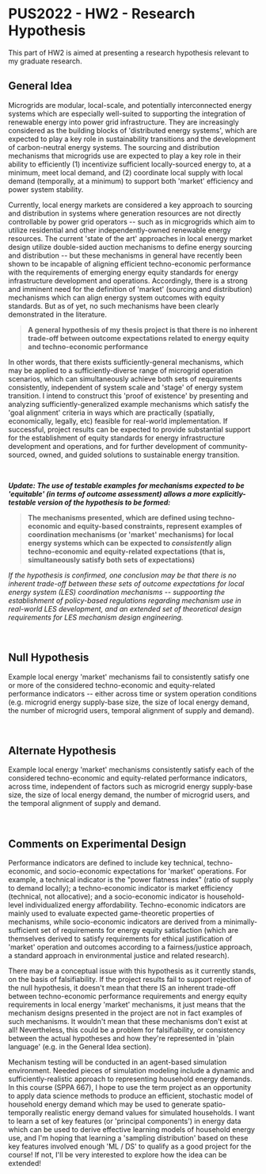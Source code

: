 # PUS2022 - HW2 - Research Hypothesis

This part of HW2 is aimed at presenting a research hypothesis relevant to my graduate research.

## General Idea

Microgrids are modular, local-scale, and potentially interconnected energy systems which are especially well-suited to supporting the integration of renewable energy into power grid infrastructure. They are increasingly considered as the building blocks of 'distributed energy systems', which are expected to play a key role in sustainability transitions and the development of carbon-neutral energy systems. The sourcing and distribution mechanisms that microgrids use are expected to play a key role in their ability to efficiently (1) incentivize sufficient locally-sourced energy to, at a minimum, meet local demand, and (2) coordinate local supply with local demand (temporally, at a minimum) to support both 'market' efficiency and power system stability. 

Currently, local energy markets are considered a key approach to sourcing and distribution in systems where generation resources are not directly controllable by power grid operators -- such as in micgrogrids which aim to utilize residential and other independently-owned renewable energy resources. The current 'state of the art' approaches in local energy market design utilize double-sided auction mechanisms to define energy sourcing and distribution -- but these mechanisms in general have recently been shown to be incapable of aligning efficient techno-economic performance with the requirements of emerging energy equity standards for energy infrastructure development and operations. Accordingly, there is a strong and imminent need for the definition of 'market' (sourcing and distribution) mechanisms which can align energy system outcomes with equity standards. But as of yet, no such mechanisms have been clearly demonstrated in the literature. 

> **A general hypothesis of my thesis project is that there is no inherent trade-off between outcome expectations related to energy equity and techno-economic performance**

In other words, that there exists sufficiently-general mechanisms, which may be applied to a sufficiently-diverse range of microgrid operation scenarios, which can simultaneously achieve both sets of requirements consistently, independent of system scale and 'stage' of energy system transition. I intend to construct this 'proof of existence' by presenting and analyzing sufficiently-generalized example mechanisms which satisfy the 'goal alignment' criteria in ways which are practically (spatially, economically, legally, etc) feasible for real-world implementation. If successful, project results can be expected to provide substantial support for the establishment of equity standards for energy infrastructure development and operations, and for further development of community-sourced, owned, and guided solutions to sustainable energy transition.

</br>

***Update: The use of testable examples for mechanisms expected to be 'equitable' (in terms of outcome assessment) allows a more explicitly-testable version of the hypothesis to be formed:***

> **The mechanisms presented, which are defined using techno-economic and equity-based constraints, represent examples of coordination mechanisms (or 'market' mechanisms) for local energy systems which can be expected to ***consistently*** align techno-economic and equity-related expectations (that is, simultaneously satisfy both sets of expectations)**

_If the hypothesis is confirmed, one conclusion may be that there is no inherent trade-off between these sets of outcome expectations for local energy system (LES) coordination mechanisms -- suppoorting the establishment of policy-based regulations regarding mechanism use in real-world LES development, and an extended set of theoretical design requirements for LES mechanism design engineering._

</br>

## Null Hypothesis

Example local energy 'market' mechanisms fail to consistently satisfy one or more of the considered techno-economic and equity-related performance indicators -- either across time or system operation conditions (e.g. microgrid energy supply-base size, the size of local energy demand, the number of microgrid users, temporal alignment of supply and demand).

</br>

## Alternate Hypothesis

Example local energy 'market' mechanisms consistently satisfy each of the considered techno-economic and equity-related performance indicators, across time, independent of factors such as microgrid energy supply-base size, the size of local energy demand, the number of microgrid users, and the temporal alignment of supply and demand.

</br>

## Comments on Experimental Design

Performance indicators are defined to include key technical, techno-economic, and socio-economic expectations for 'market' operations. For example, a technical indicator is the "power flatness index" (ratio of supply to demand locally); a techno-economic indicator is market efficiency (technical, not allocative); and a socio-economic indicator is household-level individualized energy affordability. Techno-economic indicators are mainly used to evaluate expected game-theoretic properties of mechanisms, while socio-economic indicators are derived from a minimally-sufficient set of requirements for energy equity satisfaction (which are themselves derived to satisfy requirements for ethical justification of 'market' operation and outcomes according to a fairness/justice approach, a standard approach in environmental justice and related research).

There may be a conceptual issue with this hypothesis as it currently stands, on the basis of falsifiability. If the project results fail to support rejection of the null hypothesis, it doesn't mean that there IS an inherent trade-off between techno-economic performance requirements and energy equity requirements in local energy 'market' mechanisms, it just means that the mechanism designs presented in the project are not in fact examples of such mechanisms. It wouldn't mean that these mechanisms don't exist at all! Nevertheless, this could be a problem for falsifiability, or consistency between the actual hypotheses and how they're represented in 'plain language' (e.g. in the General Idea section).

Mechanism testing will be conducted in an agent-based simulation environment. Needed pieces of simulation modeling include a dynamic and sufficiently-realistic approach to representing household energy demands. In this course (SPPA 667), I hope to use the term project as an opportunity to apply data science methods to produce an efficient, stochastic model of household energy demand which may be used to generate spatio-temporally realistic energy demand values for simulated households. I want to learn a set of key features (or 'principal components') in energy data which can be used to derive effective learning models of household energy use, and I'm hoping that learning a 'sampling distribution' based on these key features involved enough 'ML / DS' to qualify as a good project for the course! If not, I'll be very interested to explore how the idea can be extended!
